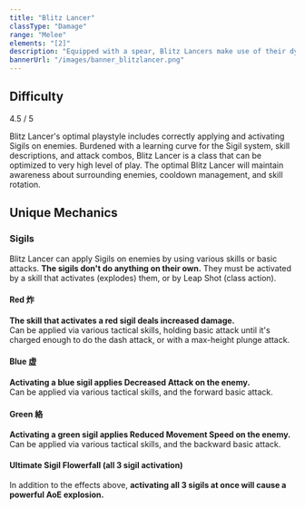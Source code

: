 ```yaml
---
title: "Blitz Lancer"
classType: "Damage"
range: "Melee"
elements: "[2]"
description: "Equipped with a spear, Blitz Lancers make use of their dynamic movement in close-combat while utilizing their unique Sigils for various buffs and debuffs."
bannerUrl: "/images/banner_blitzlancer.png"
---
```


<script>
    import Icon from "@iconify/svelte"
</script>

## Difficulty
<div class="difficulty-box flex box">
    <span>4.5 / 5</span>
    <Icon icon="fluent:star-28-filled" />
    <Icon icon="fluent:star-28-filled" />
    <Icon icon="fluent:star-28-filled" />
    <Icon icon="fluent:star-28-filled" />
    <Icon icon="fluent:star-half-28-filled" />
</div>

Blitz Lancer's optimal playstyle includes correctly applying and activating Sigils on enemies. Burdened with a learning curve for the Sigil system, skill descriptions, and attack combos, Blitz Lancer is a class that can be optimized to very high level of play. The optimal Blitz Lancer will maintain awareness about surrounding enemies, cooldown management, and skill rotation.

## Unique Mechanics

### Sigils
Blitz Lancer can apply Sigils on enemies by using various skills or basic attacks. **The sigils don't do anything on their own.** They must be activated by a skill that activates (explodes) them, or by Leap Shot (class action).


#### Red 炸
**The skill that activates a red sigil deals increased damage.**  
Can be applied via various tactical skills, holding basic attack until it's charged enough to do the dash attack, or with a max-height plunge attack.

#### Blue 虚
**Activating a blue sigil applies Decreased Attack on the enemy.**  
Can be applied via various tactical skills, and the forward basic attack.

#### Green 絡
**Activating a green sigil applies Reduced Movement Speed on the enemy.**  
Can be applied via various tactical skills, and the backward basic attack.

#### Ultimate Sigil Flowerfall (all 3 sigil activation)
In addition to the effects above, **activating all 3 sigils at once will cause a powerful AoE explosion.**